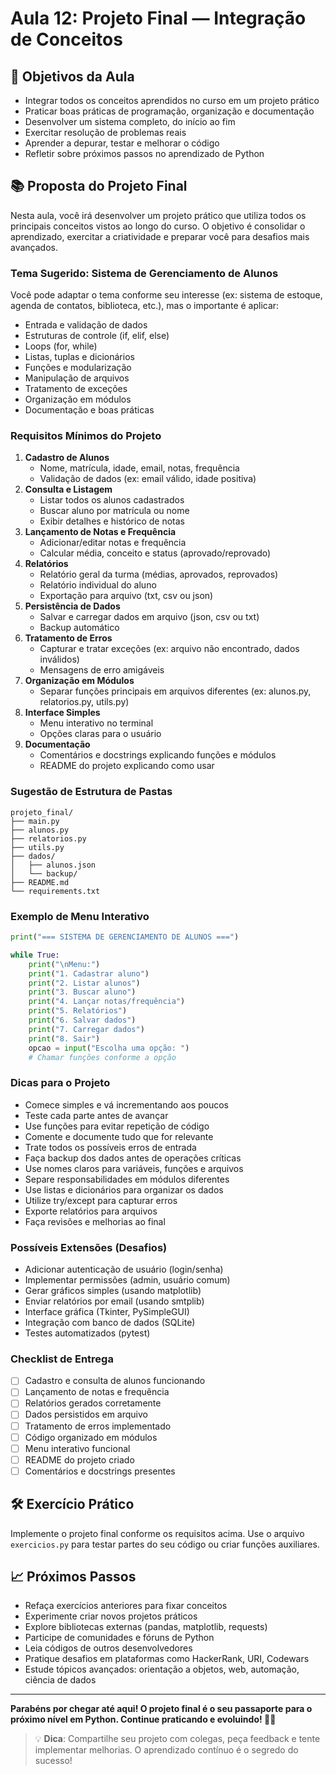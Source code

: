 # Aula 12: Projeto Final — Integração de Conceitos

## 🎯 Objetivos da Aula

- Integrar todos os conceitos aprendidos no curso em um projeto prático
- Praticar boas práticas de programação, organização e documentação
- Desenvolver um sistema completo, do início ao fim
- Exercitar resolução de problemas reais
- Aprender a depurar, testar e melhorar o código
- Refletir sobre próximos passos no aprendizado de Python

## 📚 Proposta do Projeto Final

Nesta aula, você irá desenvolver um projeto prático que utiliza todos os principais conceitos vistos ao longo do curso. O objetivo é consolidar o aprendizado, exercitar a criatividade e preparar você para desafios mais avançados.

### Tema Sugerido: **Sistema de Gerenciamento de Alunos**

Você pode adaptar o tema conforme seu interesse (ex: sistema de estoque, agenda de contatos, biblioteca, etc.), mas o importante é aplicar:
- Entrada e validação de dados
- Estruturas de controle (if, elif, else)
- Loops (for, while)
- Listas, tuplas e dicionários
- Funções e modularização
- Manipulação de arquivos
- Tratamento de exceções
- Organização em módulos
- Documentação e boas práticas

### Requisitos Mínimos do Projeto

1. **Cadastro de Alunos**
   - Nome, matrícula, idade, email, notas, frequência
   - Validação de dados (ex: email válido, idade positiva)
2. **Consulta e Listagem**
   - Listar todos os alunos cadastrados
   - Buscar aluno por matrícula ou nome
   - Exibir detalhes e histórico de notas
3. **Lançamento de Notas e Frequência**
   - Adicionar/editar notas e frequência
   - Calcular média, conceito e status (aprovado/reprovado)
4. **Relatórios**
   - Relatório geral da turma (médias, aprovados, reprovados)
   - Relatório individual do aluno
   - Exportação para arquivo (txt, csv ou json)
5. **Persistência de Dados**
   - Salvar e carregar dados em arquivo (json, csv ou txt)
   - Backup automático
6. **Tratamento de Erros**
   - Capturar e tratar exceções (ex: arquivo não encontrado, dados inválidos)
   - Mensagens de erro amigáveis
7. **Organização em Módulos**
   - Separar funções principais em arquivos diferentes (ex: alunos.py, relatorios.py, utils.py)
8. **Interface Simples**
   - Menu interativo no terminal
   - Opções claras para o usuário
9. **Documentação**
   - Comentários e docstrings explicando funções e módulos
   - README do projeto explicando como usar

### Sugestão de Estrutura de Pastas

```
projeto_final/
├── main.py
├── alunos.py
├── relatorios.py
├── utils.py
├── dados/
│   ├── alunos.json
│   └── backup/
├── README.md
└── requirements.txt
```

### Exemplo de Menu Interativo

```python
print("=== SISTEMA DE GERENCIAMENTO DE ALUNOS ===")

while True:
    print("\nMenu:")
    print("1. Cadastrar aluno")
    print("2. Listar alunos")
    print("3. Buscar aluno")
    print("4. Lançar notas/frequência")
    print("5. Relatórios")
    print("6. Salvar dados")
    print("7. Carregar dados")
    print("8. Sair")
    opcao = input("Escolha uma opção: ")
    # Chamar funções conforme a opção
```

### Dicas para o Projeto

- Comece simples e vá incrementando aos poucos
- Teste cada parte antes de avançar
- Use funções para evitar repetição de código
- Comente e documente tudo que for relevante
- Trate todos os possíveis erros de entrada
- Faça backup dos dados antes de operações críticas
- Use nomes claros para variáveis, funções e arquivos
- Separe responsabilidades em módulos diferentes
- Use listas e dicionários para organizar os dados
- Utilize try/except para capturar erros
- Exporte relatórios para arquivos
- Faça revisões e melhorias ao final

### Possíveis Extensões (Desafios)

- Adicionar autenticação de usuário (login/senha)
- Implementar permissões (admin, usuário comum)
- Gerar gráficos simples (usando matplotlib)
- Enviar relatórios por email (usando smtplib)
- Interface gráfica (Tkinter, PySimpleGUI)
- Integração com banco de dados (SQLite)
- Testes automatizados (pytest)

### Checklist de Entrega

- [ ] Cadastro e consulta de alunos funcionando
- [ ] Lançamento de notas e frequência
- [ ] Relatórios gerados corretamente
- [ ] Dados persistidos em arquivo
- [ ] Tratamento de erros implementado
- [ ] Código organizado em módulos
- [ ] Menu interativo funcional
- [ ] README do projeto criado
- [ ] Comentários e docstrings presentes

## 🛠️ Exercício Prático

Implemente o projeto final conforme os requisitos acima. Use o arquivo `exercicios.py` para testar partes do seu código ou criar funções auxiliares.

## 📈 Próximos Passos

- Refaça exercícios anteriores para fixar conceitos
- Experimente criar novos projetos práticos
- Explore bibliotecas externas (pandas, matplotlib, requests)
- Participe de comunidades e fóruns de Python
- Leia códigos de outros desenvolvedores
- Pratique desafios em plataformas como HackerRank, URI, Codewars
- Estude tópicos avançados: orientação a objetos, web, automação, ciência de dados

---

**Parabéns por chegar até aqui! O projeto final é o seu passaporte para o próximo nível em Python. Continue praticando e evoluindo! 🐍🚀**

> 💡 **Dica**: Compartilhe seu projeto com colegas, peça feedback e tente implementar melhorias. O aprendizado contínuo é o segredo do sucesso!
